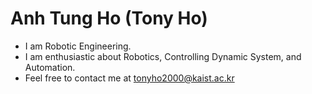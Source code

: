 # Anh Tung Ho (Tony Ho)
- I am Robotic Engineering. 
- I am enthusiastic about Robotics, Controlling Dynamic System, and Automation.
- Feel free to contact me at tonyho2000@kaist.ac.kr

<!---
tonyhoVN/tonyhoVN is a ✨ special ✨ repository because its `README.md` (this file) appears on your GitHub profile.
You can click the Preview link to take a look at your changes.
--->
